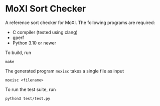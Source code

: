 # MoXI Sort Checker

A reference sort checker for MoXI. The following programs are required:

- C compiler (tested using clang)
- gperf
- Python 3.10 or newer

To build, run

    make

The generated program `moxisc` takes a single file as input

    moxisc <filename>

To run the test suite, run

    python3 test/test.py
